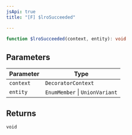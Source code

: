 ```yaml
---
jsApi: true
title: "[F] $lroSucceeded"

---
```

```ts
function $lroSucceeded(context, entity): void
```

## Parameters

| Parameter | Type |
| ------ | ------ |
| `context` | `DecoratorContext` |
| `entity` | `EnumMember` \| `UnionVariant` |

## Returns

`void`
